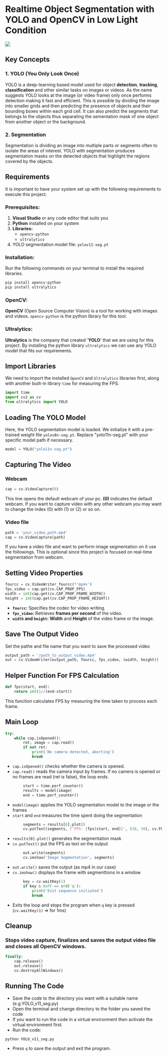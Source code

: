 # Realtime Object Segmentation with YOLO and OpenCV in Low Light Condition

![](YOLO_v11_Night_Vision_Segmentation.gif)

## Key Concepts

### 1. YOLO (You Only Look Once)

YOLO is a deep-learning based model used for object **detection**, **tracking**, **classification** and other similar tasks on images or videos. As the name suggests YOLO looks at the image (or video frame) only once performs detection making it fast and efficient. This is possible by dividing the image into smaller grids and then predicting the presence of objects and their bounding boxes within each grid cell. It can also predict the segments that belongs to the objects thus separating the sementation mask of one object from another object or the background.

### 2. Segmentation

Segmentation is dividing an image into multiple parts or segments often to isolate the areas of interest. YOLO with segmentation produces segmentation masks on the detected objects that highlight the regions covered by the objects.

## Requirements

It is important to have your system set up with the following requirements to execute this project.

### Prerequisites:

1. **Visual Studio** or any code editor that suits you
2. **Python** installed on your system
3. **Libraries:**
    * `opencv-python`
    * `ultralytics`
4. YOLO segmentation model file: `yolov11-seg.pt`

### Installation:

Run the following commands on your terminal to install the required libraries.

```bash
pip install opencv-python
pip install ultralytics
```

### OpenCV:

**OpenCV** (Open Source Computer Vision) is a tool for working with images and videos. `opencv-python` is the python library for this tool.

### Ultralytics:

**Ultralytics** is the company that created '**YOLO**' that we are using for this project. By installing the python library `ultralytics` we can use any YOLO model that fits our requirements.

## Import Libraries

We need to import the installed `OpenCV` and `Ultralytics` libraries first, along with another built-in library `time` for measuring the FPS.

```python
import time
import cv2 as cv
from ultralytics import YOLO
```

## Loading The YOLO Model

Here, the YOLO segmentation model is loaded. We initialize it with a pre-trained weight file `yolov8n-seg.pt`. Replace "yolo11n-seg.pt" with your specific model path if necessary.

```python
model = YOLO("yolo11n-seg.pt")
```

## Capturing The Video

### Webcam

```python
cap = cv.VideoCapture(0)
```

This line opens the default webcam of your pc. **(0)** indicates the default webcam. If you want to capture video with any other webcam you may want to change the index (0) with (1) or (2) or so on.

### Video file

```python
path = 'your_video_path.mp4'
cap = cv.VideoCapture(path)
```

If you have a video file and want to perform image segmentation on it use the followings. This is optional since this project is focused on real-time segmentation from webcam.


## Setting Video Properties

```python
fourcc = cv.VideoWriter_fourcc(*'mp4v')
fps_video = cap.get(cv.CAP_PROP_FPS)
width = int(cap.get(cv.CAP_PROP_FRAME_WIDTH))
height = int(cap.get(cv.CAP_PROP_FRAME_HEIGHT))
```

- **`fourcc`:** Specifies the codec for video writing.
- **`fps_video`:** Retrieves **frames per second** of the video.
- **`width` and `height`:** **Width** and **Height** of the video frame or the image.

## Save The Output Video

Set the pathe and file name that you want to save the processed video

```python
output_path = '/path_to_output_video.mp4'
out = cv.VideoWriter(output_path, fourcc, fps_video, (width, height))
```

## Helper Function For FPS Calculation

```python
def fps(start, end):
    return int(1//(end-start))
```

This function calculates FPS by measuring the time taken to process each frame.

## Main Loop

```python
try:
    while cap.isOpened():
        ret, image = cap.read()
        if not ret:
            print('No camera detected, aborting')
            break
```

- `cap.isOpened()` checks whether the camera is opened.
- `cap.read()` reads the camera input by frames. If no camera is opened or no frames are read (ret is false), the loop ends.

```python
        start = time.perf_counter()
        results = model(image)
        end = time.perf_counter()
```

- `model(image)` applies the YOLO segmentation model to the image or the frames
- `start` and `end` measures the time spent doing the segmentation

```python
        segments = results[0].plot()
        cv.putText(segments, f'FPS: {fps(start, end)}', (10, 30), cv.FONT_HERSHEY_SIMPLEX, 1, (0, 255, 0), 2)
```

- `results[0].plot()` generates the segmentation mask
- `cv.putText()` put the FPS as text on the output

```python
        out.write(segments)
        cv.imshow('Image Segmentation', segments)
```

- `out.write()` saves the output (as mp4 in our case)
- `cv.imshow()` displays the frame with segmenttions in a window

```python
        key = cv.waitKey(1)
        if key & 0xFF == ord('q'):
            print('Exit sequence initiated')
            break
```

- Exits the loop and stops the program when `q` key is pressed (`cv.waitKey(1)` => for 1ms)

## Cleanup

### Stops video capture, finalizes and saves the output video file and closes all OpenCV windows.

```python
finally:
    cap.release()
    out.release()
    cv.destroyAllWindows()
```

## Running The Code

- Save the code to the directory you want with a suitable name (e.g.YOLO_v11_seg.py)
- Open the terminal and change directory to the folder you saved the code
- If you want to run the code in a virtual environment then activate the virtual environment first.
- Run the code:
```bash
python YOLO_v11_seg.py
```
- Press `q` to save the output and exit the program.
